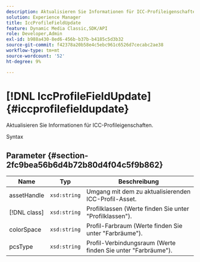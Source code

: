 ```yaml
---
description: Aktualisieren Sie Informationen für ICC-Profileigenschaften.
solution: Experience Manager
title: IccProfileFieldUpdate
feature: Dynamic Media Classic,SDK/API
role: Developer,Admin
exl-id: b988a430-8ed6-456b-b37b-b4185c5d3b32
source-git-commit: f42378a20b58e4c5ebc961c6526d7cecabc2ae38
workflow-type: tm+mt
source-wordcount: '52'
ht-degree: 9%

---
```


# [!DNL IccProfileFieldUpdate]{#iccprofilefieldupdate}

Aktualisieren Sie Informationen für ICC-Profileigenschaften.

Syntax

## Parameter {#section-2fc9bea56b6d4b72b80d4f04c5f9b862}

| Name | Typ | Beschreibung |
|---|---|---|
| assetHandle | `xsd:string` | Umgang mit dem zu aktualisierenden ICC-Profil-Asset. |
| [!DNL class] | `xsd:string` | Profilklassen (Werte finden Sie unter &quot;Profilklassen&quot;). |
| colorSpace | `xsd:string` | Profil-Farbraum (Werte finden Sie unter &quot;Farbräume&quot;). |
| pcsType | `xsd:string` | Profil-Verbindungsraum (Werte finden Sie unter &quot;Farbräume&quot;). |
